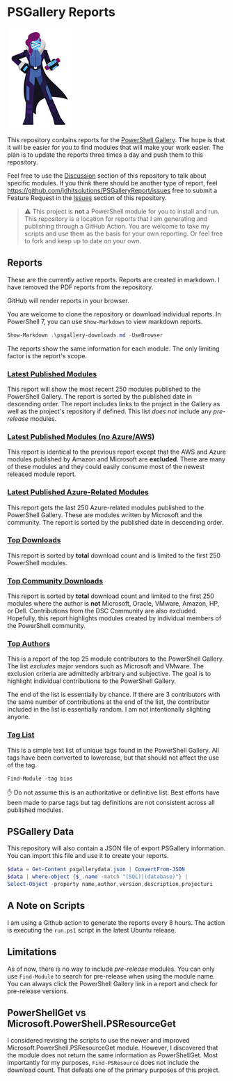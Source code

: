 # PSGallery Reports

![MSPowerShell](images/PowerShell-transparent-thumb.jpg)

This repository contains reports for the [PowerShell Gallery](https://powershellgallery.com). The hope is that it will be easier for you to find modules that will make your work easier. The plan is to update the reports three times a day and push them to this repository.

Feel free to use the [Discussion](https://github.com/jdhitsolutions/PSGalleryReport/discussions) section of this repository to talk about specific modules. If you think there should be another type of report, feel <https://github.com/jdhitsolutions/PSGalleryReport/issues> free to submit a Feature Request in the [Issues](https://github.com/jdhitsolutions/PSGalleryReport/issues) section of this repository.

> :warning: This project is __not__ a PowerShell module for you to install and run. This repository is a location for reports that I am generating and publishing through a GitHub Action. You are welcome to take my scripts and use them as the basis for your own reporting. Or feel free to fork and keep up to date on your own.

## Reports

These are the currently active reports. Reports are created in markdown. I have removed the PDF reports from the repository.

GitHub will render reports in your browser.

 You are welcome to clone the repository or download individual reports. In PowerShell 7, you can use `Show-Markdown` to view markdown reports.

```powershell
Show-Markdown .\psgallery-downloads.md -UseBrowser
```

The reports show the same information for each module. The only limiting factor is the report's scope.

### [Latest Published Modules](psgallery-newest.md)

This report will show the most recent 250 modules published to the PowerShell Gallery. The report is sorted by the published date in descending order. The report includes links to the project in the Gallery as well as the project's repository if defined. This list *does not* include any *pre-release* modules.

### [Latest Published Modules (no Azure/AWS)](psgallery-filtered.md)

This report is identical to the previous report except that the AWS and Azure modules published by Amazon and Microsoft are __excluded__. There are many of these modules and they could easily consume most of the newest released module report.

### [Latest Published Azure-Related Modules](psgallery-azure.md)

This report gets the last 250 Azure-related modules published to the PowerShell Gallery. These are modules written by Microsoft and the community. The report is sorted by the published date in descending order.

### [Top Downloads](psgallery-downloads.md)

This report is sorted by __total__ download count and is limited to the first 250 PowerShell modules.

### [Top Community Downloads](psgallery-downloads-community.md)

This report is sorted by __total__ download count and limited to the first 250 modules where the author is __not__ Microsoft, Oracle, VMware, Amazon, HP, or Dell. Contributions from the DSC Community are also excluded. Hopefully, this report highlights modules created by individual members of the PowerShell community.

### [Top Authors](psgallery-authors.md)

This is a report of the top 25 module contributors to the PowerShell Gallery. The list *excludes* major vendors such as Microsoft and VMware. The exclusion criteria are admittedly arbitrary and subjective. The goal is to highlight individual contributions to the PowerShell Gallery.

The end of the list is essentially by chance. If there are 3 contributors with the same number of contributions at the end of the list, the contributor included in the list is essentially random. I am not intentionally slighting anyone.

### [Tag List](taglist.txt)

This is a simple text list of unique tags found in the PowerShell Gallery. All tags have been converted to lowercase, but that should not affect the use of the tag.

```powershell
Find-Module -tag bios
```

:hand: Do not assume this is an authoritative or definitive list. Best efforts have been made to parse tags but tag definitions are not consistent across all published modules.

## PSGallery Data

This repository will also contain a JSON file of export PSGallery information. You can import this file and use it to create your reports.

```powershell
$data = Get-Content psgallerydata.json | ConvertFrom-JSON
$data | where-object {$_.name -match "(SQL)|(database)"} |
Select-Object -property name,author,version,description,projecturi
```

## A Note on Scripts

I am using a Github action to generate the reports every 8 hours. The action is executing the `run.ps1` script in the latest Ubuntu release.

## Limitations

As of now, there is no way to include *pre-release* modules. You can only use `Find-Module` to search for pre-release when using the module name. You can always click the PowerShell Gallery link in a report and check for pre-release versions.

## PowerShellGet vs Microsoft.PowerShell.PSResourceGet

I considered revising the scripts to use the newer and improved Microsoft.PowerShell.PSResourceGet module. However, I discovered that the module does not return the same information as PowerShellGet. Most importantly for my purposes, `Find-PSResource` does not include the download count. That defeats one of the primary purposes of this project.
